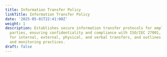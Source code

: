 ```yaml
---
title: Information Transfer Policy
linkTitle: Information Transfer Policy
date: '2025-05-01T22:41:00Z'
weight: 1
description: Establishes secure information transfer protocols for employees and third
  parties, ensuring confidentiality and compliance with ISO/IEC 27001, with guidelines
  for internal, external, physical, and verbal transfers, and outlines responsibilities
  and monitoring practices.
draft: false
---
```



<!-- Unsupported block type: unsupported -->
